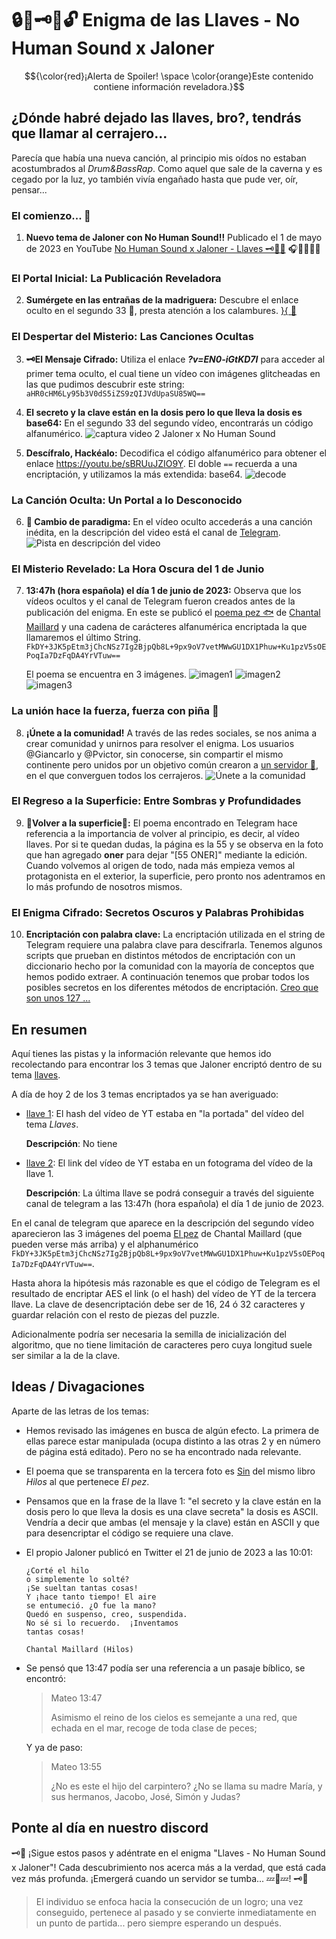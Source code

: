 # 🔒🔑🗝🔧🔓 Enigma de las Llaves - No Human Sound x Jaloner


$${\color{red}¡Alerta de Spoiler! \space \color{orange}Este contenido contiene información reveladora.}$$


## ¿Dónde habré dejado las llaves, bro?, tendrás que llamar al cerrajero...

Parecía que había una nueva canción, al principio mis oídos no estaban acostumbrados al *Drum&BassRap*. Como aquel que sale de la caverna y es cegado por la luz, yo también vivía engañado hasta que pude ver, oír, pensar...

### El comienzo... 🦠

1. **Nuevo tema de Jaloner con No Human Sound!!**
   Publicado el 1 de mayo de 2023 en YouTube [No Human Sound x Jaloner - Llaves 🗝🔑🔧](https://www.youtube.com/watch?v=AJAC-WRFcns)
   🎧🍿👏🙏🙌

### El Portal Inicial: La Publicación Reveladora

2. **Sumérgete en las entrañas de la madriguera:**
   Descubre el enlace oculto en el segundo 33 🤫, presta atención a los calambures.
   [ }{ 👀 ](https://www.youtube.com/watch?v=AJAC-WRFcns&t=33)

### El Despertar del Misterio: Las Canciones Ocultas

3. **🗝El Mensaje Cifrado:**
   Utiliza el enlace **_?v=EN0-iGtKD7I_** para acceder al primer tema oculto, el cual tiene un vídeo con imágenes glitcheadas en las que pudimos descubrir este string:
   `aHR0cHM6Ly95b3V0dS5iZS9zQIJVdUpaSU85WQ==`

4. **El secreto y la clave están en la dosis pero lo que lleva la dosis es base64:**
   En el segundo 33 del segundo vídeo, encontrarás un código alfanumérico.
   ![captura video 2 Jaloner x No Human Sound](https://cdn.discordapp.com/attachments/1120016283354808412/1120850296030113946/image.png)

5. **Descífralo, Hackéalo:**
   Decodifica el código alfanumérico para obtener el enlace https://youtu.be/sBRUuJZIO9Y.
   El doble `==` recuerda a una encriptación, y utilizamos la más extendida: base64.
   ![decode](https://cdn.discordapp.com/attachments/1120016283354808412/1120850900416725072/image.png)

### La Canción Oculta: Un Portal a lo Desconocido

6. **🔑 Cambio de paradigma:**
   En el vídeo oculto accederás a una canción inédita, en la descripción del video está el canal de [Telegram](https://t.me/+bsIzOWziGRA5MWFk).
   ![Pista en descripción del video](https://cdn.discordapp.com/attachments/1093307387319963648/1121255231410409492/image.png)

### El Misterio Revelado: La Hora Oscura del 1 de Junio

7. **13:47h (hora española) el día 1 de junio de 2023:**
   Observa que los vídeos ocultos y el canal de Telegram fueron creados antes de la publicación del enigma. En este se publicó el [poema pez 🐟](https://youtu.be/nRQ4wvt0gm8) de [Chantal Maillard](https://chantalmaillard.com/) y una cadena de carácteres alfanumérica encriptada la que llamaremos el último String.
    `FkDY+3JK5pEtm3jChcNSz7Ig2BjpQb8L+9px9oV7vetMWwGU1DX1Phuw+Ku1pzV5sOEPoqIa7DzFqDA4YrVTuw==`

   El poema se encuentra en 3 imágenes.
   ![imagen1](https://github.com/santibreo/jaloner_llave3/blob/main/images/1.jpg)
   ![imagen2](https://github.com/santibreo/jaloner_llave3/blob/main/images/2.jpg)
   ![imagen3](https://github.com/santibreo/jaloner_llave3/blob/main/images/3.jpg)

### La unión hace la fuerza, fuerza con piña 🍍

8. **¡Únete a la comunidad!**
   A través de las redes sociales, se nos anima a crear comunidad y unirnos para resolver el enigma. Los usuarios @Giancarlo y @Pvictor, sin conocerse, sin compartir el mismo continente pero unidos por un objetivo común crearon a [un servidor 🙇‍,](https://discord.gg/WNj4vHDm) en el que converguen todos los cerrajeros.
   ![Únete a la comunidad](https://cdn.discordapp.com/attachments/1119277746443522151/1119316780968591410/image.png)

### El Regreso a la Superficie: Entre Sombras y Profundidades

9. **🐠Volver a la superficie🐡:**
    El poema encontrado en Telegram hace referencia a la importancia de volver al principio, es decir, al vídeo llaves. Por si te quedan dudas, la página es la 55 y se observa en la foto que han agregado **__oner__** para dejar "[55 ONER]" mediante la edición. Cuando volvemos al origen de todo, nada más empieza vemos al protagonista en el exterior, la superficie, pero pronto nos adentramos en lo más profundo de nosotros mismos.

### El Enigma Cifrado: Secretos Oscuros y Palabras Prohibidas

10. **Encriptación con palabra clave:**
    La encriptación utilizada en el string de Telegram requiere una palabra clave para descifrarla. Tenemos algunos scripts que prueban en distintos métodos de encriptación con un diccionario hecho por la comunidad con la mayoría de conceptos que hemos podido extraer. A continuación tenemos que probar todos los posibles secretos en los diferentes métodos de encriptación. [Creo que son unos 127 ...](https://encode-decode.com/encryption-functions/)


## En resumen

Aquí tienes las pistas y la información relevante que hemos ido recolectando para encontrar los 3 temas que Jaloner encriptó dentro de su tema [llaves](https://www.youtube.com/watch?v=AJAC-WRFcns).

A día de hoy 2 de los 3 temas encriptados ya se han averiguado:

- [llave 1](https://www.youtube.com/watch?v=EN0-iGtKD7I): El hash del vídeo de YT estaba en "la portada" del vídeo del tema *Llaves*.

  **Descripción**: No tiene

- [llave 2](https://www.youtube.com/watch?v=sBRUuJZIO9Y): El link del vídeo de YT estaba en un
fotograma del vídeo de la llave 1.

  **Descripción**: La última llave se podrá conseguir a través del siguiente canal de telegram [](https://t.me/+bsIzOWziGRA5MWFk) a las 13:47h (hora española) el día 1 de junio de 2023.


En el canal de telegram que aparece en la descripción del segundo vídeo aparecieron las 3
imágenes del poema [El pez](https://raw.githubusercontent.com/santibreo/jaloner_llave3/main/Chantal_Maillard_EL_PEZ.txt) de Chantal Maillard (que pueden verse más arriba) y el alphanumérico `FkDY+3JK5pEtm3jChcNSz7Ig2BjpQb8L+9px9oV7vetMWwGU1DX1Phuw+Ku1pzV5sOEPoqIa7DzFqDA4YrVTuw==`.

Hasta ahora la hipótesis más razonable es que el código de Telegram es el resultado de encriptar AES el link (o el hash) del vídeo de YT de la tercera llave. La clave de desencriptación debe ser de 16, 24 ó 32 caracteres y guardar relación con el resto de piezas del puzzle.

Adicionalmente podría ser necesaria la semilla de inicialización del algoritmo, que no tiene limitación de caracteres pero cuya longitud suele ser similar a la de la clave.


## Ideas / Divagaciones

Aparte de las letras de los temas:

- Hemos revisado las imágenes en busca de algún efecto. La primera de ellas parece estar manipulada (ocupa distinto a las otras 2 y en número de página está editado). Pero no se ha encontrado nada relevante.

- El poema que se transparenta en la tercera foto es [Sin](https://raw.githubusercontent.com/santibreo/jaloner_llave3/main/Chantal_Maillard_SIN.txt) del mismo libro *Hilos* al que pertenece *El pez*.

- Pensamos que en la frase de la llave 1: "el secreto y la clave están en la dosis
pero lo que lleva la dosis es una clave secreta" la dosis es ASCII. Vendría a decir que ambas (el mensaje y la clave) están en ASCII y que para desencriptar el código se requiere una clave.

- El propio Jaloner publicó en Twitter el 21 de junio de 2023 a las 10:01:

  ```
  ¿Corté el hilo
  o simplemente lo solté?
  ¡Se sueltan tantas cosas!
  Y ¡hace tanto tiempo! El aire
  se entumeció. ¿O fue la mano?
  Quedó en suspenso, creo, suspendida.
  No sé si lo recuerdo.  ¡Inventamos
  tantas cosas!

  Chantal Maillard (Hilos)
  ```

- Se pensó que 13:47 podía ser una referencia a un pasaje bíblico, se encontró:

  > Mateo 13:47
  >
  > Asimismo el reino de los cielos es semejante a una red, que echada en el mar,
  > recoge de toda clase de peces;

  Y ya de paso:

  > Mateo 13:55
  >
  > ¿No es este el hijo del carpintero? ¿No se llama su madre María, y sus
  > hermanos, Jacobo, José, Simón y Judas?


## Ponte al día en nuestro discord

🗝️🎵 ¡Sigue estos pasos y adéntrate en el enigma "Llaves - No Human Sound x Jaloner"! Cada descubrimiento nos acerca más a la verdad, que está cada vez más profunda. ¡Emergerá cuando un servidor se tumba... 💤🛌💤! 🗝️🎵

> El individuo se enfoca hacia la consecución de un logro; una vez conseguido, pertenece al pasado y se convierte inmediatamente en un punto de partida... pero siempre esperando un después.


